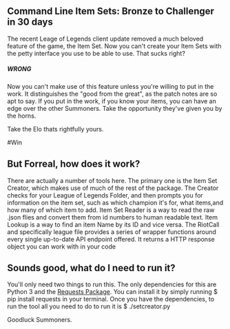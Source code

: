 ## Command Line Item Sets: Bronze to Challenger in 30 days

The recent Leage of Legends client update removed a much beloved feature of the game, the Item Set. Now you can't create your Item Sets with the petty interface you use to be able to use. That sucks right?

##### WRONG

Now you can't make use of this feature unless you're willing to put in the work. It distinguishes the "good from the great", as the patch notes are so apt to say. If you put in the work, if you know your items, you can have an edge over the other Summoners. Take the opportunity they've given you by the horns. 

Take the Elo thats rightfully yours.

#Win

## But Forreal, how does it work?
There are actually a number of tools here. The primary one is the Item Set Creator, which makes use of much of the rest of the package. The Creator checks for your League of Legends Folder, and then prompts you for information on the item set, such as which champion it's for, what items,and how many of which item to add.
Item Set Reader is a way to read the raw .json flies and convert them from id numbers to human readable text.
Item Lookup is a way to find an item Name by its ID and vice versa.
The RiotCall and specifically league file provides a series of wrapper functions around every single up-to-date API endpoint offered. It returns a HTTP response object you can work with in your code

## Sounds good, what do I need to run it?
You'll only need two things to run this. The only dependencies for this are Python 3 and the [Requests Package](http://docs.python-requests.org/en/master/). You can install it by simply running $ pip install requests in your terminal. Once you have the dependencies, to run the tool all you need to do to run it is $ ./setcreator.py

Goodluck Summoners.
